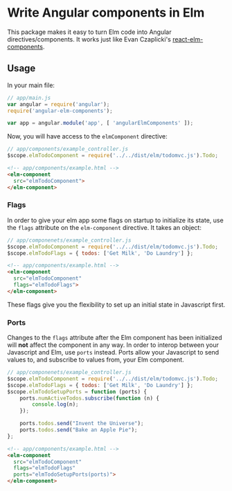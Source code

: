 # Write Angular components in Elm

This package makes it easy to turn Elm code into Angular directives/components.
It works just like Evan Czaplicki's [react-elm-components](https://github.com/evancz/react-elm-components).

## Usage

In your main file:
```js
// app/main.js
var angular = require('angular');
require('angular-elm-components');

var app = angular.module('app', [ 'angularElmComponents' ]);
```

Now, you will have access to the `elmComponent` directive:

```js
// app/components/example_controller.js
$scope.elmTodoComponent = require('../../dist/elm/todomvc.js').Todo;
```

```html
<!-- app/components/example.html -->
<elm-component
  src="elmTodoComponent">
</elm-component>
```

### Flags

In order to give your elm app some flags on startup to initialize its state, use the `flags` attribute on the `elm-component` directive. It takes an object:

```js
// app/componenets/example_controller.js
$scope.elmTodoComponent = require('../../dist/elm/todomvc.js').Todo;
$scope.elmTodoFlags = { todos: ['Get Milk', 'Do Laundry'] };
```

```html
<!-- app/components/example.html -->
<elm-component
  src="elmTodoComponent"
  flags="elmTodoFlags">
</elm-component>
```

These flags give you the flexibility to set up an initial state in Javascript first.

### Ports

Changes to the `flags` attribute after the Elm component has been initialized will **not** affect the component in any way. In order to interop between your Javascript and Elm, use `ports` instead. Ports allow your Javascript to send values to, and subscribe to values from, your Elm component.

```js
// app/componenets/example_controller.js
$scope.elmTodoComponent = require('../../dist/elm/todomvc.js').Todo;
$scope.elmTodoFlags = { todos: ['Get Milk', 'Do Laundry'] };
$scope.elmTodoSetupPorts = function (ports) {
    ports.numActiveTodos.subscribe(function (n) {
        console.log(n);
    });

    ports.todos.send("Invent the Universe");
    ports.todos.send("Bake an Apple Pie");
};
```

```html
<!-- app/components/example.html -->
<elm-component
  src="elmTodoComponent"
  flags="elmTodoFlags"
  ports="elmTodoSetupPorts(ports)">
</elm-component>
```

